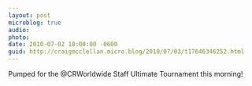 ```yaml
---
layout: post
microblog: true
audio: 
photo: 
date: 2010-07-02 18:00:00 -0600
guid: http://craigmcclellan.micro.blog/2010/07/03/t17646346252.html
---
```

Pumped for the @CRWorldwide Staff Ultimate Tournament this morning!

